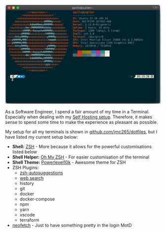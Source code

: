 ![zsh](../assets/zsh.png)

As a Software Engineer, I spend a fair amount of my time in a Terminal. Especially when dealing with my [Self Hosting setup](<../Self Hosting/Index.md>). Therefore, it makes sense to spend some time to make the experience as pleasant as possible.

My setup for all my terminals is shown in [github.com/jmc265/dotfiles](https://github.com/jmc265/dotfiles), but I have listed my current setup below:

- **Shell:** [ZSH](https://www.zsh.org/) - More because it allows for the powerful customisations listed below
- **Shell Helper:** [Oh My ZSH](https://ohmyz.sh/) - For easier customisation of the terminal
- **Shell Theme:** [Powerlevel10k](https://github.com/romkatv/powerlevel10k) - Awesome theme for ZSH
- ZSH Plugins: 
	- [zsh-autosuggestions](https://github.com/zsh-users/zsh-autosuggestions)
	- [web search](https://github.com/ohmyzsh/ohmyzsh/tree/master/plugins/web-search)
	- history
	- git
	- docker
	- docker-compose
	- npm 
	- yarn
	- vscode
	- terraform
- [neofetch](https://github.com/dylanaraps/neofetch) - Just to have something pretty in the login MotD
